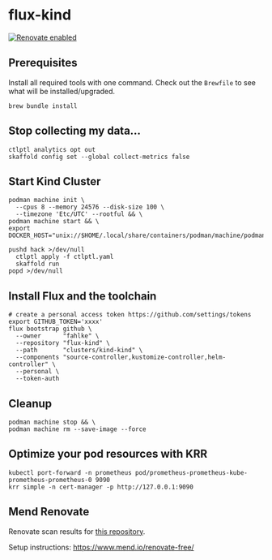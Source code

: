# flux-kind

[![Renovate enabled](https://img.shields.io/badge/renovate-enabled-brightgreen.svg)](https://renovatebot.com/)

## Prerequisites

Install all required tools with one command. Check out the `Brewfile` to see what will be installed/upgraded.

```
brew bundle install
```

## Stop collecting my data...

```
ctlptl analytics opt out
skaffold config set --global collect-metrics false
```

## Start Kind Cluster

```
podman machine init \
  --cpus 8 --memory 24576 --disk-size 100 \
  --timezone 'Etc/UTC' --rootful && \
podman machine start && \
export DOCKER_HOST="unix://$HOME/.local/share/containers/podman/machine/podman.sock"

pushd hack >/dev/null
  ctlptl apply -f ctlptl.yaml
  skaffold run
popd >/dev/null
```

## Install Flux and the toolchain

```
# create a personal access token https://github.com/settings/tokens
export GITHUB_TOKEN='xxxx'
flux bootstrap github \
  --owner      "fahlke" \
  --repository "flux-kind" \
  --path       "clusters/kind-kind" \
  --components "source-controller,kustomize-controller,helm-controller" \
  --personal \
  --token-auth
```

## Cleanup

```
podman machine stop && \
podman machine rm --save-image --force
```

## Optimize your pod resources with KRR

```
kubectl port-forward -n prometheus pod/prometheus-prometheus-kube-prometheus-prometheus-0 9090
krr simple -n cert-manager -p http://127.0.0.1:9090
```

## Mend Renovate

Renovate scan results for [this repository](https://developer.mend.io/github/fahlke).

Setup instructions: https://www.mend.io/renovate-free/